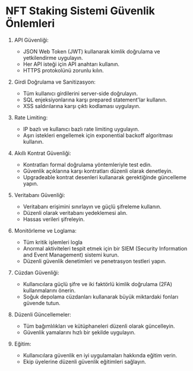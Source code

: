 # NFT Staking Sistemi Güvenlik Önlemleri

1. API Güvenliği:
   - JSON Web Token (JWT) kullanarak kimlik doğrulama ve yetkilendirme uygulayın.
   - Her API isteği için API anahtarı kullanın.
   - HTTPS protokolünü zorunlu kılın.

2. Girdi Doğrulama ve Sanitizasyon:
   - Tüm kullanıcı girdilerini server-side doğrulayın.
   - SQL enjeksiyonlarına karşı prepared statement'lar kullanın.
   - XSS saldırılarına karşı çıktı kodlaması uygulayın.

3. Rate Limiting:
   - IP bazlı ve kullanıcı bazlı rate limiting uygulayın.
   - Aşırı istekleri engellemek için exponential backoff algoritması kullanın.

4. Akıllı Kontrat Güvenliği:
   - Kontratları formal doğrulama yöntemleriyle test edin.
   - Güvenlik açıklarına karşı kontratları düzenli olarak denetleyin.
   - Upgradeable kontrat desenleri kullanarak gerektiğinde güncelleme yapın.

5. Veritabanı Güvenliği:
   - Veritabanı erişimini sınırlayın ve güçlü şifreleme kullanın.
   - Düzenli olarak veritabanı yedeklemesi alın.
   - Hassas verileri şifreleyin.

6. Monitörleme ve Loglama:
   - Tüm kritik işlemleri logla
   - Anormal aktiviteleri tespit etmek için bir SIEM (Security Information and Event Management) sistemi kurun.
   - Düzenli güvenlik denetimleri ve penetrasyon testleri yapın.

7. Cüzdan Güvenliği:
   - Kullanıcılara güçlü şifre ve iki faktörlü kimlik doğrulama (2FA) kullanmalarını önerin.
   - Soğuk depolama cüzdanları kullanarak büyük miktardaki fonları güvende tutun.

8. Düzenli Güncellemeler:
   - Tüm bağımlılıkları ve kütüphaneleri düzenli olarak güncelleyin.
   - Güvenlik yamalarını hızlı bir şekilde uygulayın.

9. Eğitim:
   - Kullanıcılara güvenlik en iyi uygulamaları hakkında eğitim verin.
   - Ekip üyelerine düzenli güvenlik eğitimleri sağlayın.

